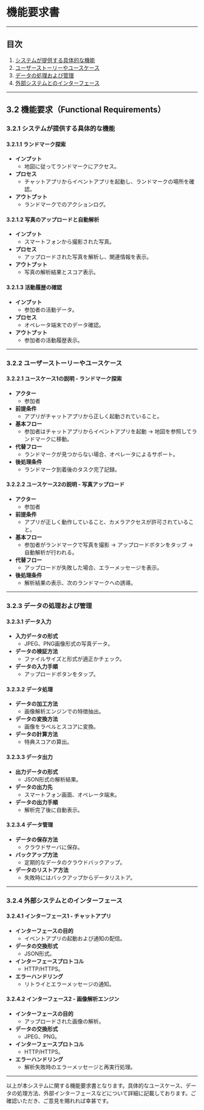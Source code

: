 # 機能要求書

---

## 目次
1. [システムが提供する具体的な機能](#_3-2-1-システムが提供する具体的な機能)
2. [ユーザーストーリーやユースケース](#_3-2-2-ユーザーストーリーやユースケース)
3. [データの処理および管理](#_3-2-3-データの処理および管理)
4. [外部システムとのインターフェース](#_3-2-4-外部システムとのインターフェース)

---

## 3.2 機能要求（Functional Requirements）

### 3.2.1 システムが提供する具体的な機能

#### 3.2.1.1 ランドマーク探索
  - **インプット**
    - 地図に従ってランドマークにアクセス。
  - **プロセス**
    - チャットアプリからイベントアプリを起動し、ランドマークの場所を確認。
  - **アウトプット**
    - ランドマークでのアクションログ。

#### 3.2.1.2 写真のアップロードと自動解析
  - **インプット**
    - スマートフォンから撮影された写真。
  - **プロセス**
    - アップロードされた写真を解析し、関連情報を表示。
  - **アウトプット**
    - 写真の解析結果とスコア表示。

#### 3.2.1.3 活動履歴の確認
  - **インプット**
    - 参加者の活動データ。
  - **プロセス**
    - オペレータ端末でのデータ確認。
  - **アウトプット**
    - 参加者の活動履歴表示。

---

### 3.2.2 ユーザーストーリーやユースケース

#### 3.2.2.1 ユースケース1の説明 - ランドマーク探索
  - **アクター**
    - 参加者
  - **前提条件**
    - アプリがチャットアプリから正しく起動されていること。
  - **基本フロー**
    - 参加者はチャットアプリからイベントアプリを起動 → 地図を参照してランドマークに移動。
  - **代替フロー**
    - ランドマークが見つからない場合、オペレータによるサポート。
  - **後処理条件**
    - ランドマーク到着後のタスク完了記録。

#### 3.2.2.2 ユースケース2の説明 - 写真アップロード
  - **アクター**
    - 参加者
  - **前提条件**
    - アプリが正しく動作していること、カメラアクセスが許可されていること。
  - **基本フロー**
    - 参加者がランドマークで写真を撮影 → アップロードボタンをタップ → 自動解析が行われる。
  - **代替フロー**
    - アップロードが失敗した場合、エラーメッセージを表示。
  - **後処理条件**
    - 解析結果の表示、次のランドマークへの誘導。

---

### 3.2.3 データの処理および管理

#### 3.2.3.1 データ入力
  - **入力データの形式**
    - JPEG、PNG画像形式の写真データ。
  - **データの検証方法**
    - ファイルサイズと形式が適正かチェック。
  - **データの入力手順**
    - アップロードボタンをタップ。

#### 3.2.3.2 データ処理
  - **データの加工方法**
    - 画像解析エンジンでの特徴抽出。
  - **データの変換方法**
    - 画像をラベルとスコアに変換。
  - **データの計算方法**
    - 特典スコアの算出。

#### 3.2.3.3 データ出力
  - **出力データの形式**
    - JSON形式の解析結果。
  - **データの出力先**
    - スマートフォン画面、オペレータ端末。
  - **データの出力手順**
    - 解析完了後に自動表示。

#### 3.2.3.4 データ管理
  - **データの保存方法**
    - クラウドサーバに保存。
  - **バックアップ方法**
    - 定期的なデータのクラウドバックアップ。
  - **データのリストア方法**
    - 失敗時にはバックアップからデータリストア。

---

### 3.2.4 外部システムとのインターフェース

#### 3.2.4.1 インターフェース1 - チャットアプリ
  - **インターフェースの目的**
    - イベントアプリの起動および通知の配信。
  - **データの交換形式**
    - JSON形式。
  - **インターフェースプロトコル**
    - HTTP/HTTPS。
  - **エラーハンドリング**
    - リトライとエラーメッセージの通知。

#### 3.2.4.2 インターフェース2 - 画像解析エンジン
  - **インターフェースの目的**
    - アップロードされた画像の解析。
  - **データの交換形式**
    - JPEG、PNG。
  - **インターフェースプロトコル**
    - HTTP/HTTPS。
  - **エラーハンドリング**
    - 解析失敗時のエラーメッセージと再実行処理。

---

以上が本システムに関する機能要求書となります。具体的なユースケース、データの処理方法、外部インターフェースなどについて詳細に記載しております。ご確認いただき、ご意見を賜れれば幸甚です。